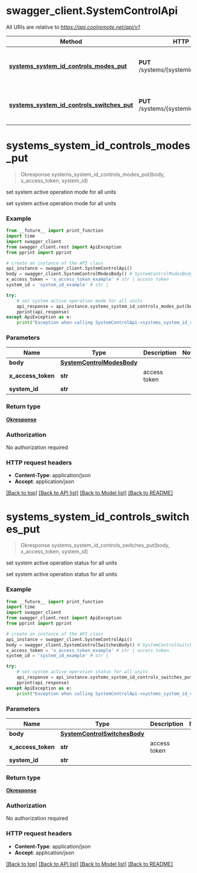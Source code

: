 # swagger_client.SystemControlApi

All URIs are relative to *https://api.coolremote.net/api/v1*

Method | HTTP request | Description
------------- | ------------- | -------------
[**systems_system_id_controls_modes_put**](SystemControlApi.md#systems_system_id_controls_modes_put) | **PUT** /systems/{systemId}/controls/modes | set system active operation mode for all units
[**systems_system_id_controls_switches_put**](SystemControlApi.md#systems_system_id_controls_switches_put) | **PUT** /systems/{systemId}/controls/switches | set system active operation status for all units

# **systems_system_id_controls_modes_put**
> Okresponse systems_system_id_controls_modes_put(body, x_access_token, system_id)

set system active operation mode for all units

set system active operation mode for all units

### Example
```python
from __future__ import print_function
import time
import swagger_client
from swagger_client.rest import ApiException
from pprint import pprint

# create an instance of the API class
api_instance = swagger_client.SystemControlApi()
body = swagger_client.SystemControlModesBody() # SystemControlModesBody | 
x_access_token = 'x_access_token_example' # str | access token
system_id = 'system_id_example' # str | 

try:
    # set system active operation mode for all units
    api_response = api_instance.systems_system_id_controls_modes_put(body, x_access_token, system_id)
    pprint(api_response)
except ApiException as e:
    print("Exception when calling SystemControlApi->systems_system_id_controls_modes_put: %s\n" % e)
```

### Parameters

Name | Type | Description  | Notes
------------- | ------------- | ------------- | -------------
 **body** | [**SystemControlModesBody**](SystemControlModesBody.md)|  | 
 **x_access_token** | **str**| access token | 
 **system_id** | **str**|  | 

### Return type

[**Okresponse**](Okresponse.md)

### Authorization

No authorization required

### HTTP request headers

 - **Content-Type**: application/json
 - **Accept**: application/json

[[Back to top]](#) [[Back to API list]](../README.md#documentation-for-api-endpoints) [[Back to Model list]](../README.md#documentation-for-models) [[Back to README]](../README.md)

# **systems_system_id_controls_switches_put**
> Okresponse systems_system_id_controls_switches_put(body, x_access_token, system_id)

set system active operation status for all units

set system active operation status for all units

### Example
```python
from __future__ import print_function
import time
import swagger_client
from swagger_client.rest import ApiException
from pprint import pprint

# create an instance of the API class
api_instance = swagger_client.SystemControlApi()
body = swagger_client.SystemControlSwitchesBody() # SystemControlSwitchesBody | 
x_access_token = 'x_access_token_example' # str | access token
system_id = 'system_id_example' # str | 

try:
    # set system active operation status for all units
    api_response = api_instance.systems_system_id_controls_switches_put(body, x_access_token, system_id)
    pprint(api_response)
except ApiException as e:
    print("Exception when calling SystemControlApi->systems_system_id_controls_switches_put: %s\n" % e)
```

### Parameters

Name | Type | Description  | Notes
------------- | ------------- | ------------- | -------------
 **body** | [**SystemControlSwitchesBody**](SystemControlSwitchesBody.md)|  | 
 **x_access_token** | **str**| access token | 
 **system_id** | **str**|  | 

### Return type

[**Okresponse**](Okresponse.md)

### Authorization

No authorization required

### HTTP request headers

 - **Content-Type**: application/json
 - **Accept**: application/json

[[Back to top]](#) [[Back to API list]](../README.md#documentation-for-api-endpoints) [[Back to Model list]](../README.md#documentation-for-models) [[Back to README]](../README.md)

